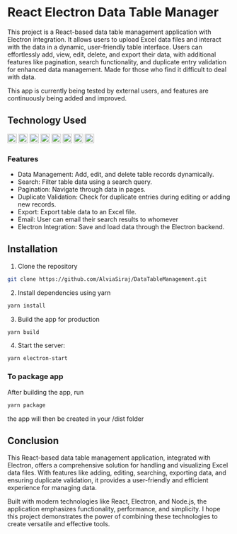 # React Electron Data Table Manager

This project is a React-based data table management application with Electron integration. It allows users to upload Excel data files and interact with the data in a dynamic, user-friendly table interface. Users can effortlessly add, view, edit, delete, and export their data, with additional features like pagination, search functionality, and duplicate entry validation for enhanced data management. Made for those who find it difficult to deal with data.

This app is currently being tested by external users, and features are continuously being added and improved.

## Technology Used

<a href="https://reactjs.org/" title="React"><img src="https://github.com/get-icon/geticon/raw/master/icons/react.svg" alt="React" width="21px" height="21px"></a> <a href="https://www.electronjs.org/" title="Electron"><img src="https://github.com/get-icon/geticon/raw/master/icons/electron.svg" alt="Electron" width="21px" height="21px"></a> <a href="https://developer.mozilla.org/en-US/docs/Web/HTML" title="HTML5"><img src="https://github.com/get-icon/geticon/raw/master/icons/html-5.svg" alt="HTML5" width="21px" height="21px"></a>
<a href="https://developer.mozilla.org/en-US/docs/Web/CSS" title="CSS3"><img src="https://github.com/get-icon/geticon/raw/master/icons/css-3.svg" alt="CSS3" width="21px" height="21px"></a>
<a href="https://nodejs.org/" title="Node.js"><img src="https://github.com/get-icon/geticon/raw/master/icons/nodejs-icon.svg" alt="Node.js" width="21px" height="21px"></a> <a href="https://yarnpkg.com/" title="Yarn"><img src="https://github.com/get-icon/geticon/raw/master/icons/yarn.svg" alt="Yarn" width="21px" height="21px"></a>
<a href="https://code.visualstudio.com/" title="Visual Studio Code"><img src="https://github.com/get-icon/geticon/raw/master/icons/visual-studio-code.svg" alt="Visual Studio Code" width="21px" height="21px"></a>
<a href="https://git-scm.com/" title="Git"><img src="https://github.com/get-icon/geticon/raw/master/icons/git-icon.svg" alt="Git" width="21px" height="21px"></a>

### Features

- Data Management: Add, edit, and delete table records dynamically.
- Search: Filter table data using a search query.
- Pagination: Navigate through data in pages.
- Duplicate Validation: Check for duplicate entries during editing or adding new records.
- Export: Export table data to an Excel file.
- Email: User can email their search results to whomever
- Electron Integration: Save and load data through the Electron backend.

## Installation

1. Clone the repository

```bash
git clone https://github.com/AlviaSiraj/DataTableManagement.git
```

2. Install dependencies using yarn

```bash
yarn install
```

3. Build the app for production

```bash
yarn build
```

4. Start the server:

```bash
yarn electron-start
```

### To package app

After building the app, run

```bash
yarn package
```

the app will then be created in your /dist folder

## Conclusion

This React-based data table management application, integrated with Electron, offers a comprehensive solution for handling and visualizing Excel data files. With features like adding, editing, searching, exporting data, and ensuring duplicate validation, it provides a user-friendly and efficient experience for managing data.

Built with modern technologies like React, Electron, and Node.js, the application emphasizes functionality, performance, and simplicity. I hope this project demonstrates the power of combining these technologies to create versatile and effective tools.
